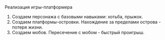 Реализация игры-платформера

1. Создаем персонажа с базовыми навыками: хотьба, прыжок.
2. Создаем платформы-островки. Нахождение за пределами острова - потеря жизни.
3. Создаем мобов. Пересечение с мобом - быстрый проигрыш. 